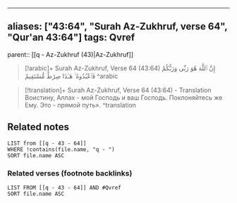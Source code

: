 
---
aliases: ["43:64", "Surah Az-Zukhruf, verse 64", "Qur'an 43:64"]
tags: Qvref
---

parent:: [[q - Az-Zukhruf (43)|Az-Zukhruf]]

> [!arabic]+ Surah Az-Zukhruf, Verse 64 (43:64)
> <span class="quran-arabic">إِنَّ ٱللَّهَ هُوَ رَبِّى وَرَبُّكُمْ فَٱعْبُدُوهُ ۚ هَـٰذَا صِرَٰطٌ مُّسْتَقِيمٌ</span>
^arabic

> [!translation]+ Surah Az-Zukhruf, Verse 64 (43:64) - Translation
> Воистину, Аллах - мой Господь и ваш Господь. Поклоняйтесь же Ему. Это - прямой путь».
^translation



## Related notes
```dataview
LIST from [[q - 43 - 64]]
WHERE !contains(file.name, "q - ")
SORT file.name ASC
```

### Related verses (footnote backlinks)
```dataview
LIST FROM [[q - 43 - 64]] AND #Qvref
SORT file.name ASC
```

